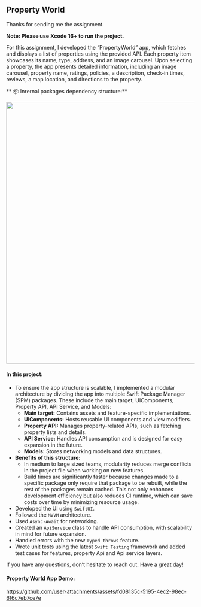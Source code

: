Property World
--
Thanks for sending me the assignment.

**Note: Please use Xcode 16+ to run the project.**

For this assignment, I developed the “PropertyWorld” app, which fetches and displays a list of properties using the provided API. Each property item showcases its name, type, address, and an image carousel. Upon selecting a property, the app presents detailed information, including an image carousel, property name, ratings, policies, a description, check-in times, reviews, a map location, and directions to the property.


** 📦 Inrernal packages dependency structure:**

<img src="https://github.com/user-attachments/assets/6db05bac-c7af-4471-8911-c8af8fb45a79" width="700"/>

#### In this project:
- To ensure the app structure is scalable, I implemented a modular architecture by dividing the app into multiple Swift Package Manager (SPM) packages. These include the main target, UIComponents, Property API, API Service, and Models:
  - **Main target:** Contains assets and feature-specific implementations.
  - **UIComponents:** Hosts reusable UI components and view modifiers.
  - **Property API:** Manages property-related APIs, such as fetching property lists and details.
  - **API Service:** Handles API consumption and is designed for easy expansion in the future.
  - **Models:** Stores networking models and data structures.
- **Benefits of this structure:**
  - In medium to large sized teams, modularity reduces merge conflicts in the project file when working on new features.
  - Build times are significantly faster because changes made to a specific package only require that package to be rebuilt, while the rest of the packages remain cached. This not only enhances development efficiency but also reduces CI runtime, which can save costs over time by minimizing resource usage. 
- Developed the UI using `SwiftUI`.
- Followed the `MVVM` architecture.
- Used `Async-Await` for networking.
- Created an `ApiService` class to handle API consumption, with scalability in mind for future expansion.
- Handled errors with the new `Typed throws` feature.
- Wrote unit tests using the latest `Swift Testing` framework and added test cases for features, property Api and Api service layers.

If you have any questions, don’t hesitate to reach out. Have a great day!


#### Property World App Demo:
https://github.com/user-attachments/assets/fd08135c-5195-4ec2-98ec-6f6c7eb7ce7e

